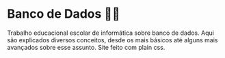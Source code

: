 # Banco de Dados 👨‍💻
Trabalho educacional escolar de informática sobre banco de dados.
Aqui são explicados diversos conceitos, desde os mais básicos até alguns mais avançados sobre esse assunto.
Site feito com plain css.
